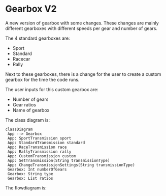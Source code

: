 # Gearbox V2

A new version of gearbox with some changes.
These changes are mainly different gearboxes with different speeds per gear and number of gears.

The 4 standard gearboxes are:
  * Sport
  * Standard
  * Racecar
  * Rally

Next to these gearboxes, there is a change for the user to create a custom gearbox for the time the code runs.

The user inputs for this custom gearbox are:
  * Number of gears
  * Gear ratios
  * Name of gearbox
  
The class diagram is:
```mermaid
classDiagram
 App --> Gearbox
 App: SportTransmission sport
 App: StandardTransmission standard
 App: RaceTransmission race
 App: RallyTransmission rally
 App: CustomTransmission custom
 App: SetTransmission(String transmissionType)
 App: ChangeTransmissionSettings(String transmissionType)
 Gearbox: Int numberOfGears
 Gearbox: String type
 Gearbox: List ratios
```

The flowdiagram is:
